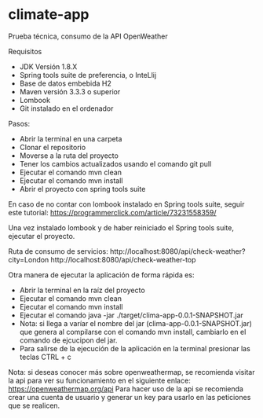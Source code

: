 # climate-app
Prueba técnica, consumo de la API OpenWeather

Requisitos 
- JDK Versión 1.8.X
- Spring tools suite de preferencia, o InteLlij
- Base de datos embebida H2
- Maven versión 3.3.3 o superior
- Lombook 
- Git instalado en el ordenador

Pasos:
- Abrir la terminal en una carpeta
- Clonar el repositorio
- Moverse a la ruta del proyecto
- Tener los cambios actualizados usando el comando git pull
- Ejecutar  el comando mvn clean
- Ejecutar el comando mvn install
- Abrir el proyecto con spring tools suite 

En caso de no contar con lombook instalado en Spring tools suite, seguir este tutorial: 
https://programmerclick.com/article/73231558359/

Una vez instalado lombook y de haber reiniciado el Spring tools suite, ejecutar el proyecto.

Ruta de consumo de servicios: 
http://localhost:8080/api/check-weather?city=London
http://localhost:8080/api/check-weather-top

Otra manera de ejecutar la aplicación de forma rápida es: 
- Abrir la terminal en la raíz del proyecto
- Ejecutar  el comando mvn clean
- Ejecutar el comando mvn install
- Ejecutar el comando java -jar ./target/clima-app-0.0.1-SNAPSHOT.jar
- Nota: si llega a varíar el nombre del jar  (clima-app-0.0.1-SNAPSHOT.jar) que genera al compilarse con el comando mvn install, cambiarlo en el comando de ejcucipon del jar.
- Para salirse de la ejecución de la aplicación en la terminal presionar las teclas CTRL + c

Nota: si deseas conocer más sobre openweathermap, se recomienda visitar la api para ver su funcionamiento en el siguiente enlace: https://openweathermap.org/api
Para hacer uso de la api se recomienda crear una cuenta de usuario y generar un key para usarlo en las peticiones que se realicen.


